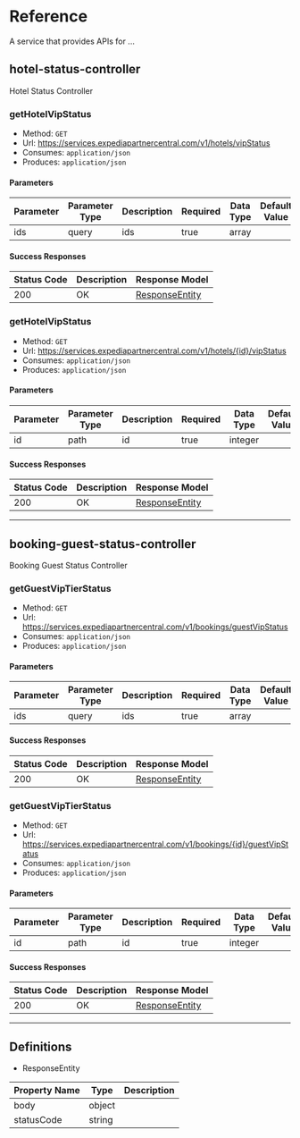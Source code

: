 # Reference
A service that provides APIs for ...

## hotel-status-controller
Hotel Status Controller

### getHotelVipStatus
- Method: `GET`
- Url: https://services.expediapartnercentral.com/v1/hotels/vipStatus
- Consumes: `application/json`
- Produces: `application/json`

#### Parameters
Parameter | Parameter Type | Description | Required | Data Type | Default Value
--------- | -------------- | ----------- | -------- | --------- | -------------
ids | query | ids | true | array |

#### Success Responses
Status Code | Description | Response Model
----------- | ----------- | --------------
200 | OK | [ResponseEntity](#/definitions/ResponseEntity)

### getHotelVipStatus
- Method: `GET`
- Url: https://services.expediapartnercentral.com/v1/hotels/{id}/vipStatus
- Consumes: `application/json`
- Produces: `application/json`

#### Parameters
Parameter | Parameter Type | Description | Required | Data Type | Default Value
--------- | -------------- | ----------- | -------- | --------- | -------------
id | path | id | true | integer |

#### Success Responses
Status Code | Description | Response Model
----------- | ----------- | --------------
200 | OK | [ResponseEntity](#/definitions/ResponseEntity)

---

## booking-guest-status-controller
Booking Guest Status Controller

### getGuestVipTierStatus
- Method: `GET`
- Url: https://services.expediapartnercentral.com/v1/bookings/guestVipStatus
- Consumes: `application/json`
- Produces: `application/json`

#### Parameters
Parameter | Parameter Type | Description | Required | Data Type | Default Value
--------- | -------------- | ----------- | -------- | --------- | -------------
ids | query | ids | true | array |

#### Success Responses
Status Code | Description | Response Model
----------- | ----------- | --------------
200 | OK | [ResponseEntity](#/definitions/ResponseEntity)

### getGuestVipTierStatus
- Method: `GET`
- Url: https://services.expediapartnercentral.com/v1/bookings/{id}/guestVipStatus
- Consumes: `application/json`
- Produces: `application/json`

#### Parameters
Parameter | Parameter Type | Description | Required | Data Type | Default Value
--------- | -------------- | ----------- | -------- | --------- | -------------
id | path | id | true | integer | 

#### Success Responses
Status Code | Description | Response Model
----------- | ----------- | --------------
200 | OK | [ResponseEntity](#/definitions/ResponseEntity)

---

## Definitions
- <a name="/definitions/ResponseEntity"></a>ResponseEntity

Property Name | Type | Description
------------- | ---- | -----------
body | object | 
statusCode | string | 

